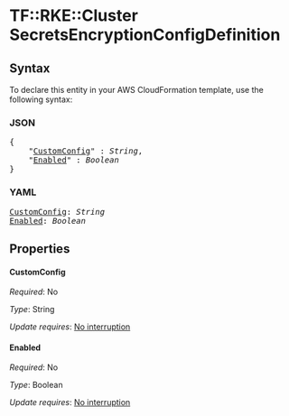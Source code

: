 # TF::RKE::Cluster SecretsEncryptionConfigDefinition

## Syntax

To declare this entity in your AWS CloudFormation template, use the following syntax:

### JSON

<pre>
{
    "<a href="#customconfig" title="CustomConfig">CustomConfig</a>" : <i>String</i>,
    "<a href="#enabled" title="Enabled">Enabled</a>" : <i>Boolean</i>
}
</pre>

### YAML

<pre>
<a href="#customconfig" title="CustomConfig">CustomConfig</a>: <i>String</i>
<a href="#enabled" title="Enabled">Enabled</a>: <i>Boolean</i>
</pre>

## Properties

#### CustomConfig

_Required_: No

_Type_: String

_Update requires_: [No interruption](https://docs.aws.amazon.com/AWSCloudFormation/latest/UserGuide/using-cfn-updating-stacks-update-behaviors.html#update-no-interrupt)

#### Enabled

_Required_: No

_Type_: Boolean

_Update requires_: [No interruption](https://docs.aws.amazon.com/AWSCloudFormation/latest/UserGuide/using-cfn-updating-stacks-update-behaviors.html#update-no-interrupt)

